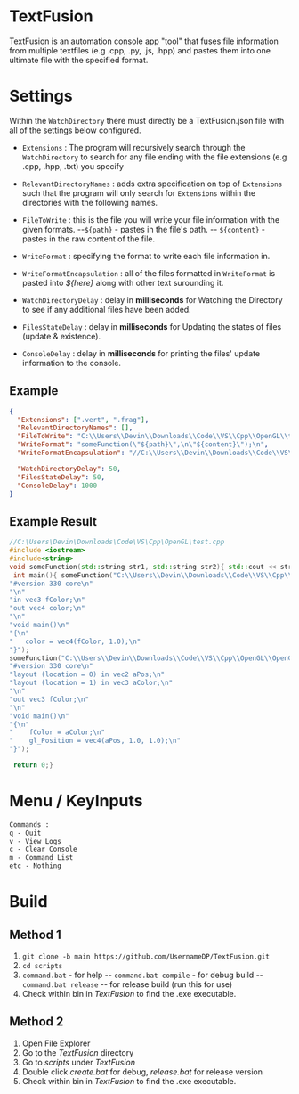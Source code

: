 # TextFusion

TextFusion is an automation console app "tool" that fuses file information from multiple textfiles (e.g .cpp, .py, .js, .hpp) and pastes them into one ultimate file with the specified format.

# Settings

Within the `WatchDirectory` there must directly be a TextFusion.json file with all of the settings below configured.

- `Extensions` : The program will recursively search through the `WatchDirectory` to search for any file ending with the file extensions (e.g .cpp, .hpp, .txt) you specify
- `RelevantDirectoryNames` : adds extra specification on top of `Extensions` such that the program will only search for `Extensions` within the directories with the following names.
- `FileToWrite` : this is the file you will write your file information with the given formats.
  --`${path}` - pastes in the file's path.
  -- `${content}` - pastes in the raw content of the file.

- `WriteFormat` : specifying the format to write each file information in.
- `WriteFormatEncapsulation` : all of the files formatted in `WriteFormat` is pasted into _${here}_ along with other text surounding it.

- `WatchDirectoryDelay` : delay in **milliseconds** for Watching the Directory to see if any additional files have been added.
- `FilesStateDelay` : delay in **milliseconds** for Updating the states of files (update & existence).
- `ConsoleDelay` : delay in **milliseconds** for printing the files' update information to the console.

## Example

```json
{
  "Extensions": [".vert", ".frag"],
  "RelevantDirectoryNames": [],
  "FileToWrite": "C:\\Users\\Devin\\Downloads\\Code\\VS\\Cpp\\OpenGL\\test.cpp",
  "WriteFormat": "someFunction(\"${path}\",\n\"${content}\");\n",
  "WriteFormatEncapsulation": "//C:\\Users\\Devin\\Downloads\\Code\\VS\\Cpp\\OpenGL\\test.cpp\n#include <iostream>\n#include<string>\nvoid someFunction(std::string str1, std::string str2){ std::cout << str1; };\n int main(){ ${here} \n return 0;}",

  "WatchDirectoryDelay": 50,
  "FilesStateDelay": 50,
  "ConsoleDelay": 1000
}
```

## Example Result

```cpp
//C:\Users\Devin\Downloads\Code\VS\Cpp\OpenGL\test.cpp
#include <iostream>
#include<string>
void someFunction(std::string str1, std::string str2){ std::cout << str1; };
 int main(){ someFunction("C:\\Users\\Devin\\Downloads\\Code\\VS\\Cpp\\OpenGL\\OpenGL-Examples\\assets\\shaders\\Square.frag",
"#version 330 core\n"
"\n"
"in vec3 fColor;\n"
"out vec4 color;\n"
"\n"
"void main()\n"
"{\n"
"	color = vec4(fColor, 1.0);\n"
"}");
someFunction("C:\\Users\\Devin\\Downloads\\Code\\VS\\Cpp\\OpenGL\\OpenGL-Examples\\assets\\shaders\\Square.vert",
"#version 330 core\n"
"layout (location = 0) in vec2 aPos;\n"
"layout (location = 1) in vec3 aColor;\n"
"\n"
"out vec3 fColor;\n"
"\n"
"void main()\n"
"{\n"
"    fColor = aColor;\n"
"    gl_Position = vec4(aPos, 1.0, 1.0);\n"
"}");

 return 0;}
```

# Menu / KeyInputs

```txt
Commands :
q - Quit
v - View Logs
c - Clear Console
m - Command List
etc - Nothing
```

# Build

## Method 1

1. `git clone -b main https://github.com/UsernameDP/TextFusion.git`
2. `cd scripts`
3. `command.bat` - for help
   -- `command.bat compile` - for debug build
   -- `command.bat release` -- for release build (run this for use)
4. Check within bin in _TextFusion_ to find the .exe executable.

## Method 2

1. Open File Explorer
2. Go to the _TextFusion_ directory
3. Go to _scripts_ under _TextFusion_
4. Double click _create.bat_ for debug, _release.bat_ for release version
5. Check within bin in _TextFusion_ to find the .exe executable.

